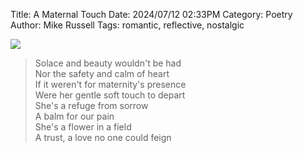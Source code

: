 Title: A Maternal Touch
Date: 2024/07/12 02:33PM
Category: Poetry
Author: Mike Russell
Tags: romantic, reflective, nostalgic

<img src="{static}/images/A Maternal Touch.png" class="poem-img">

> Solace and beauty wouldn't be had<br>
> Nor the safety and calm of heart<br>
> If it weren't for maternity's presence<br>
> Were her gentle soft touch to depart<br>
> She's a refuge from sorrow<br>
> A balm for our pain<br>
> She's a flower in a field<br>
> A trust, a love no one could feign